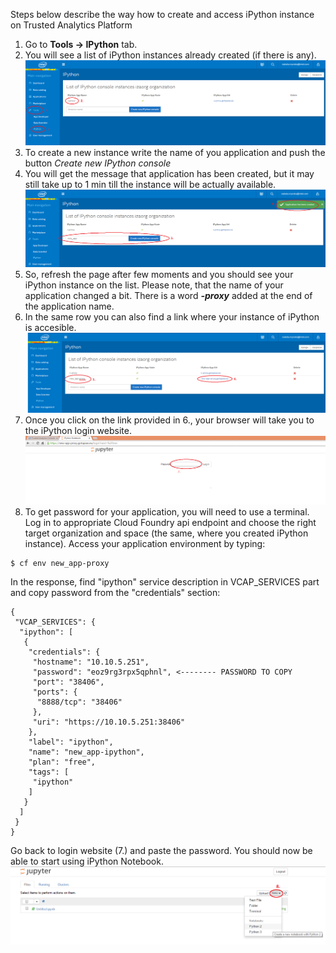 
Steps below describe the way how to create and access iPython instance on Trusted Analytics Platform

1. Go to **Tools -> IPython** tab.
1. You will see a list of iPython instances already created (if there is any).
[![](wikiImages/ipython_dashboard.png)](wikiImages/ipython_dashboard.png)
1. To create a new instance write the name of you application and push the button _Create new IPython console_
1. You will get the message that application has been created, but it may still take up to 1 min till the instance will be actually available. 
[![](wikiImages/ipython_dashboard_created.png)](wikiImages/ipython_dashboard_created.png)
1. So, refresh the page after few moments and you should see your iPython instance on the list. Please note, that the name of your application changed a bit. There is a word _**-proxy**_ added at the end of the application name. 
1. In the same row you can also find a link where your instance of iPython is accesible. 
[![](wikiImages/ipython_dashboard_list.png)](wikiImages/ipython_dashboard_list.png)
1. Once you click on the link provided in 6., your browser will take you to the iPython login website.
[![](wikiImages/ipython_login.png)](wikiImages/ipython_login.png)
1. To get password for your application, you will need to use a terminal. Log in to appropriate Cloud Foundry api endpoint and choose the right target organization and space (the same, where you created iPython instance). 
Access your application environment by typing:
```
$ cf env new_app-proxy
```
In the response, find "ipython" service description in VCAP_SERVICES part and copy password from the "credentials" section:
```
{
 "VCAP_SERVICES": {
  "ipython": [
   {
    "credentials": {
     "hostname": "10.10.5.251",
     "password": "eoz9rg3rpx5qphnl", <-------- PASSWORD TO COPY
     "port": "38406",
     "ports": {
      "8888/tcp": "38406"
     },
     "uri": "https://10.10.5.251:38406"
    },
    "label": "ipython",
    "name": "new_app-ipython",
    "plan": "free",
    "tags": [
     "ipython"
    ]
   }
  ]
 }
}
```

Go back to login website (7.) and paste the password. You should now be able to start using iPython Notebook.
[![](wikiImages/ipython_logged_in.png)](wikiImages/ipython_logged_in.png)